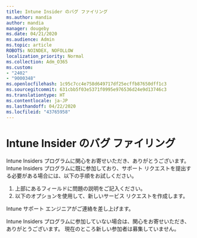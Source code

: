```yaml
---
title: Intune Insider のバグ ファイリング
ms.author: mandia
author: mandia
manager: dougeby
ms.date: 04/21/2020
ms.audience: Admin
ms.topic: article
ROBOTS: NOINDEX, NOFOLLOW
localization_priority: Normal
ms.collection: Adm_O365
ms.custom:
- "2402"
- "9000348"
ms.openlocfilehash: 1c95c7cc4e758d649717df25ecffb87650dff1c3
ms.sourcegitcommit: 631cbb5f03e5371f0995e976536d24e9d13746c3
ms.translationtype: HT
ms.contentlocale: ja-JP
ms.lasthandoff: 04/22/2020
ms.locfileid: "43765958"
---
```

# <a name="intune-insider-bug-filing"></a>Intune Insider のバグ ファイリング

Intune Insiders プログラムに関心をお寄せいただき、ありがとうございます。 Intune Insiders プログラムに既に参加しており、サポート リクエストを提出する必要がある場合には、以下の手順をお試しください。

1. 上部にあるフィールドに問題の説明をご記入ください。
2. 以下のオプションを使用して、新しいサービス リクエストを作成します。

Intune サポート エンジニアがご連絡を差し上げます。

Intune Insiders プログラムに参加していない場合は、関心をお寄せいただき、ありがとうございます。 現在のところ新しい参加者は募集していません。
